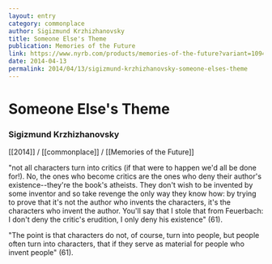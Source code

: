 ```yaml
---
layout: entry
category: commonplace
author: Sigizmund Krzhizhanovsky
title: Someone Else's Theme
publication: Memories of the Future
link: https://www.nyrb.com/products/memories-of-the-future?variant=1094930253
date: 2014-04-13
permalink: 2014/04/13/sigizmund-krzhizhanovsky-someone-elses-theme
---
```


# Someone Else's Theme

### Sigizmund Krzhizhanovsky

[[2014]] / [[commonplace]] / [[Memories of the Future]]

"not all characters turn into critics (if that were to happen we'd all be done for!). No, the ones who become critics are the ones who deny their author's existence--they're the book's atheists. They don't wish to be invented by some inventor and so take revenge the only way they know how: by trying to prove that it's not the author who invents the characters, it's the characters who invent the author. You'll say that I stole that from Feuerbach: I don't deny the critic's erudition, I only deny his existence" (61).

"The point is that characters do not, of course, turn into people, but people often turn into characters, that if they serve as material for people who invent people" (61).